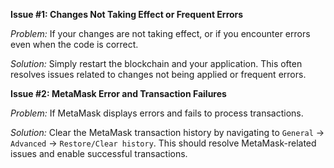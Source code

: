 
**Issue #1: Changes Not Taking Effect or Frequent Errors**

*Problem:* If your changes are not taking effect, or if you encounter errors even when the code is correct.

*Solution:* Simply restart the blockchain and your application. This often resolves issues related to changes not being applied or frequent errors.

**Issue #2: MetaMask Error and Transaction Failures**

*Problem:* If MetaMask displays errors and fails to process transactions.

*Solution:* Clear the MetaMask transaction history by navigating to `General` -> `Advanced` -> `Restore/Clear history`. This should resolve MetaMask-related issues and enable successful transactions.

